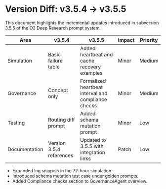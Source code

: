 # Version Diff: v3.5.4 → v3.5.5

This document highlights the incremental updates introduced in subversion 3.5.5 of the O3 Deep Research prompt system.

| Area | v3.5.4 | v3.5.5 | Impact | Priority |
|------|-------|-------|--------|----------|
| Simulation | Basic failure table | Added heartbeat and cache recovery examples | Minor | Medium |
| Governance | Concept only | Formalized heartbeat interval and compliance checks | Minor | Medium |
| Testing | Routing diff prompt | Added schema mutation prompt | Minor | Low |
| Documentation | Version 3.5.4 references | Updated to 3.5.5 with integration links | Patch | Low |

- Expanded log snippets in the 72-hour simulation.
- Introduced schema mutation test case under golden prompts.
- Added Compliance checks section to GovernanceAgent overview.
